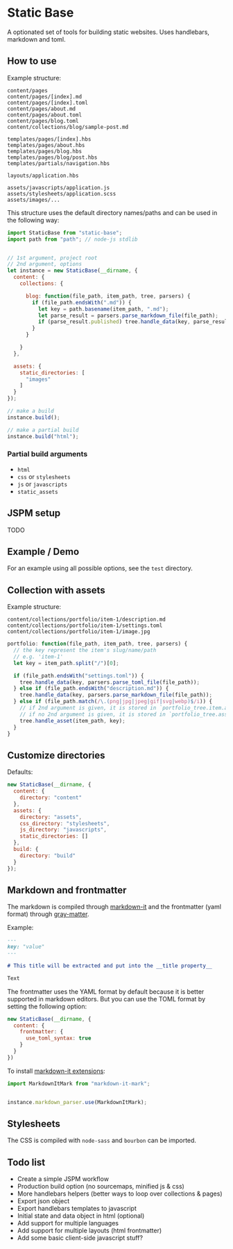 # Static Base

A optionated set of tools for building static websites.
Uses handlebars, markdown and toml.


## How to use

Example structure:

```
content/pages
content/pages/[index].md
content/pages/[index].toml
content/pages/about.md
content/pages/about.toml
content/pages/blog.toml
content/collections/blog/sample-post.md

templates/pages/[index].hbs
templates/pages/about.hbs
templates/pages/blog.hbs
templates/pages/blog/post.hbs
templates/partials/navigation.hbs

layouts/application.hbs

assets/javascripts/application.js
assets/stylesheets/application.scss
assets/images/...
```

This structure uses the default directory names/paths
and can be used in the following way:

```js
import StaticBase from "static-base";
import path from "path"; // node-js stdlib


// 1st argument, project root
// 2nd argument, options
let instance = new StaticBase(__dirname, {
  content: {
    collections: {

      blog: function(file_path, item_path, tree, parsers) {
        if (file_path.endsWith(".md")) {
          let key = path.basename(item_path, ".md");
          let parse_result = parsers.parse_markdown_file(file_path);
          if (parse_result.published) tree.handle_data(key, parse_result);
        }
      }

    }
  },

  assets: {
    static_directories: [
      "images"
    ]
  }
});

// make a build
instance.build();

// make a partial build
instance.build("html");
```


### Partial build arguments

- `html`
- `css` or `stylesheets`
- `js` or `javascripts`
- `static_assets`



## JSPM setup

TODO



## Example / Demo

For an example using all possible options, see the `test` directory.



## Collection with assets

Example structure:

```
content/collections/portfolio/item-1/description.md
content/collections/portfolio/item-1/settings.toml
content/collections/portfolio/item-1/image.jpg
```

```js
portfolio: function(file_path, item_path, tree, parsers) {
  // the key represent the item's slug/name/path
  // e.g. 'item-1'
  let key = item_path.split("/")[0];

  if (file_path.endsWith("settings.toml")) {
    tree.handle_data(key, parsers.parse_toml_file(file_path));
  } else if (file_path.endsWith("description.md")) {
    tree.handle_data(key, parsers.parse_markdown_file(file_path));
  } else if (file_path.match(/\.(png|jpg|jpeg|gif|svg|webp)$/i)) {
    // if 2nd argument is given, it is stored in `portfolio_tree.item.assets`
    // if no 2nd argument is given, it is stored in `portfolio_tree.assets`
    tree.handle_asset(item_path, key);
  }
}
```



## Customize directories

Defaults:

```js
new StaticBase(__dirname, {
  content: {
    directory: "content"
  },
  assets: {
    directory: "assets",
    css_directory: "stylesheets",
    js_directory: "javascripts",
    static_directories: []
  },
  build: {
    directory: "build"
  }
});
```



## Markdown and frontmatter

The markdown is compiled through [markdown-it](https://github.com/markdown-it/markdown-it) and the frontmatter (yaml format) through [gray-matter](https://github.com/jonschlinkert/gray-matter).

Example:

```markdown
---
key: "value"
---

# This title will be extracted and put into the __title property__

Text
```

The frontmatter uses the YAML format by default because it is better supported in markdown editors. But you can use the TOML format by setting the following option:

```js
new StaticBase(__dirname, {
  content: {
    frontmatter: {
      use_toml_syntax: true
    }
  }
})
```

To install [markdown-it extensions](https://github.com/markdown-it/markdown-it#syntax-extensions):

```js
import MarkdownItMark from "markdown-it-mark";


instance.markdown_parser.use(MarkdownItMark);
```



## Stylesheets

The CSS is compiled with `node-sass` and `bourbon` can be imported.



## Todo list

- Create a simple JSPM workflow
- Production build option (no sourcemaps, minified js & css)
- More handlebars helpers (better ways to loop over collections & pages)
- Export json object
- Export handlebars templates to javascript
- Initial state and data object in html (optional)
- Add support for multiple languages
- Add support for multiple layouts (html frontmatter)
- Add some basic client-side javascript stuff?
